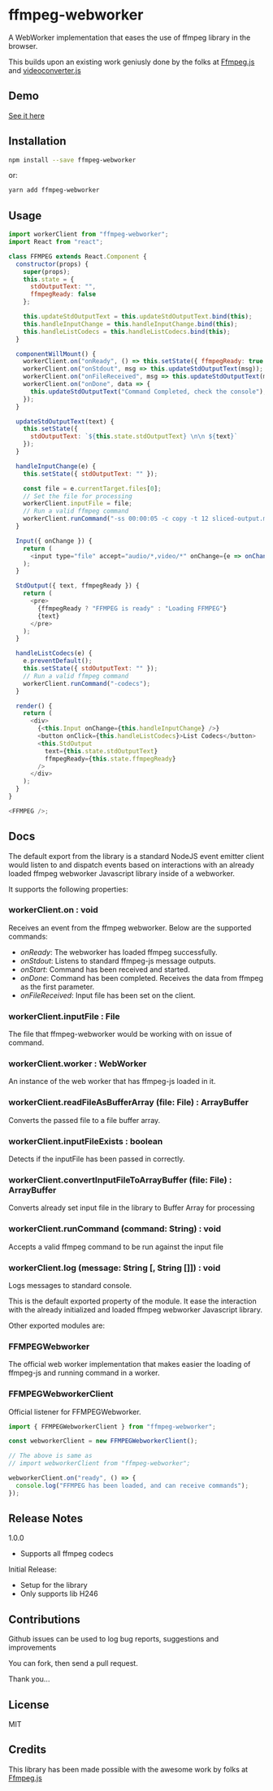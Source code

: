 # ffmpeg-webworker

A WebWorker implementation that eases the use of ffmpeg library in the browser.

This builds upon an existing work geniusly done by the folks at
[Ffmpeg.js](https://github.com/muaz-khan/Ffmpeg.js/) and
[videoconverter.js](https://github.com/bgrins/videoconverter.js)

## Demo

[See it here](https://limistah.github.io/ffmpeg-webworker)

## Installation

```bash
npm install --save ffmpeg-webworker
```

or:

```bash
yarn add ffmpeg-webworker
```

## Usage

```js
import workerClient from "ffmpeg-webworker";
import React from "react";

class FFMPEG extends React.Component {
  constructor(props) {
    super(props);
    this.state = {
      stdOutputText: "",
      ffmpegReady: false
    };

    this.updateStdOutputText = this.updateStdOutputText.bind(this);
    this.handleInputChange = this.handleInputChange.bind(this);
    this.handleListCodecs = this.handleListCodecs.bind(this);
  }

  componentWillMount() {
    workerClient.on("onReady", () => this.setState({ ffmpegReady: true }));
    workerClient.on("onStdout", msg => this.updateStdOutputText(msg));
    workerClient.on("onFileReceived", msg => this.updateStdOutputText(msg));
    workerClient.on("onDone", data => {
      this.updateStdOutputText("Command Completed, check the console");
    });
  }

  updateStdOutputText(text) {
    this.setState({
      stdOutputText: `${this.state.stdOutputText} \n\n ${text}`
    });
  }

  handleInputChange(e) {
    this.setState({ stdOutputText: "" });

    const file = e.currentTarget.files[0];
    // Set the file for processing
    workerClient.inputFile = file;
    // Run a valid ffmpeg command
    workerClient.runCommand("-ss 00:00:05 -c copy -t 12 sliced-output.mp4");
  }

  Input({ onChange }) {
    return (
      <input type="file" accept="audio/*,video/*" onChange={e => onChange(e)} />
    );
  }

  StdOutput({ text, ffmpegReady }) {
    return (
      <pre>
        {ffmpegReady ? "FFMPEG is ready" : "Loading FFMPEG"}
        {text}
      </pre>
    );
  }

  handleListCodecs(e) {
    e.preventDefault();
    this.setState({ stdOutputText: "" });
    // Run a valid ffmpeg command
    workerClient.runCommand("-codecs");
  }

  render() {
    return (
      <div>
        {<this.Input onChange={this.handleInputChange} />}
        <button onClick={this.handleListCodecs}>List Codecs</button>
        <this.StdOutput
          text={this.state.stdOutputText}
          ffmpegReady={this.state.ffmpegReady}
        />
      </div>
    );
  }
}

<FFMPEG />;
```

## Docs

The default export from the library is a standard NodeJS event emitter client
would listen to and dispatch events based on interactions with an already loaded
ffmpeg webworker Javascript library inside of a webworker.

It supports the following properties:

### workerClient.on : void

Receives an event from the ffmpeg webworker. Below are the supported commands:

- _onReady_: The webworker has loaded ffmpeg successfully.
- _onStdout_: Listens to standard ffmpeg-js message outputs.
- _onStart_: Command has been received and started.
- _onDone_: Command has been completed. Receives the data from ffmpeg as the
  first parameter.
- _onFileReceived_: Input file has been set on the client.

### workerClient.inputFile : File

The file that ffmpeg-webworker would be working with on issue of command.

### workerClient.worker : WebWorker

An instance of the web worker that has ffmpeg-js loaded in it.

### workerClient.readFileAsBufferArray (file: File) : ArrayBuffer

Converts the passed file to a file buffer array.

### workerClient.inputFileExists : boolean

Detects if the inputFile has been passed in correctly.

### workerClient.convertInputFileToArrayBuffer (file: File) : ArrayBuffer

Converts already set input file in the library to Buffer Array for processing

### workerClient.runCommand (command: String) : void

Accepts a valid ffmpeg command to be run against the input file

### workerClient.log (message: String [, String []]) : void

Logs messages to standard console.

This is the default exported property of the module. It ease the interaction
with the already initialized and loaded ffmpeg webworker Javascript library.

Other exported modules are:

### FFMPEGWebworker

The official web worker implementation that makes easier the loading of
ffmpeg-js and running command in a worker.

### FFMPEGWebworkerClient

Official listener for FFMPEGWebworker.

```js static
import { FFMPEGWebworkerClient } from "ffmpeg-webworker";

const webworkerClient = new FFMPEGWebworkerClient();

// The above is same as
// import webworkerClient from "ffmpeg-webworker";

webworkerClient.on("ready", () => {
  console.log("FFMPEG has been loaded, and can receive commands");
});
```

## Release Notes

1.0.0

- Supports all ffmpeg codecs

Initial Release:

- Setup for the library
- Only supports lib H246

## Contributions

Github issues can be used to log bug reports, suggestions and improvements

You can fork, then send a pull request.

Thank you...

## License

MIT

## Credits

This library has been made possible with the awesome work by folks at
[Ffmpeg.js](https://github.com/muaz-khan/Ffmpeg.js/)
